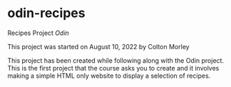 # odin-recipes
Recipes Project *Odin*

This project was started on August 10, 2022 by Colton Morley

This project has been created while following along with the Odin project.  This is the first project that the course asks you to create and it involves making a simple HTML only website to display a selection of recipes.

